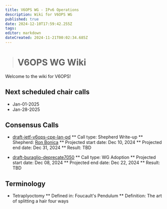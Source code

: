 ```yaml
---
title: V6OPS WG - IPv6 Operations
description: Wiki for V6OPS WG
published: true
date: 2024-12-10T17:59:42.255Z
tags: 
editor: markdown
dateCreated: 2024-11-21T00:02:34.685Z
---
```


> # V6OPS WG Wiki

Welcome to the wiki for V6OPS!

## Next scheduled chair calls

* Jan-01-2025
* Jan-28-2025

## Consensus Calls

* [draft-ietf-v6ops-cpe-lan-pd](https://datatracker.ietf.org/doc/draft-ietf-v6ops-cpe-lan-pd/)
** Call type: Shepherd Write-up
** Shepherd: [Ron Bonica](https://datatracker.ietf.org/person/rbonica@juniper.net)
** Projected start date: Dec 10, 2024
** Projected end date: Dec 31, 2024
** Result: TBD


* [draft-buraglio-deprecate7050](https://datatracker.ietf.org/doc/draft-buraglio-deprecate7050/)
** Call type: WG Adoption
** Projected start date: Dec 08, 2024
** Projected end date: Dec 22, 2024
** Result: TBD
  
   
## Terminology

  * Tetraplyoctomy
  ** Defined in: Foucault's Pendulum
  ** Definition: The art of splitting a hair four ways
  
  